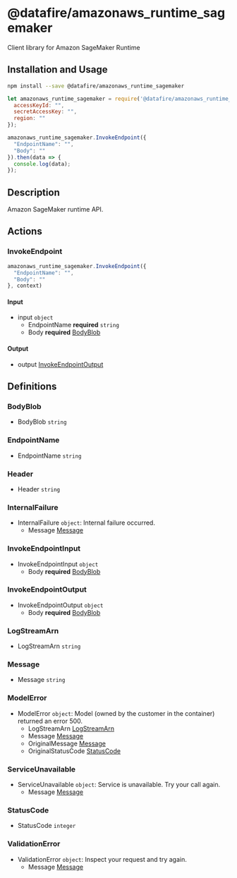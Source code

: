 # @datafire/amazonaws_runtime_sagemaker

Client library for Amazon SageMaker Runtime

## Installation and Usage
```bash
npm install --save @datafire/amazonaws_runtime_sagemaker
```
```js
let amazonaws_runtime_sagemaker = require('@datafire/amazonaws_runtime_sagemaker').create({
  accessKeyId: "",
  secretAccessKey: "",
  region: ""
});

amazonaws_runtime_sagemaker.InvokeEndpoint({
  "EndpointName": "",
  "Body": ""
}).then(data => {
  console.log(data);
});
```

## Description

 Amazon SageMaker runtime API. 

## Actions

### InvokeEndpoint



```js
amazonaws_runtime_sagemaker.InvokeEndpoint({
  "EndpointName": "",
  "Body": ""
}, context)
```

#### Input
* input `object`
  * EndpointName **required** `string`
  * Body **required** [BodyBlob](#bodyblob)

#### Output
* output [InvokeEndpointOutput](#invokeendpointoutput)



## Definitions

### BodyBlob
* BodyBlob `string`

### EndpointName
* EndpointName `string`

### Header
* Header `string`

### InternalFailure
* InternalFailure `object`:  Internal failure occurred. 
  * Message [Message](#message)

### InvokeEndpointInput
* InvokeEndpointInput `object`
  * Body **required** [BodyBlob](#bodyblob)

### InvokeEndpointOutput
* InvokeEndpointOutput `object`
  * Body **required** [BodyBlob](#bodyblob)

### LogStreamArn
* LogStreamArn `string`

### Message
* Message `string`

### ModelError
* ModelError `object`:  Model (owned by the customer in the container) returned an error 500. 
  * LogStreamArn [LogStreamArn](#logstreamarn)
  * Message [Message](#message)
  * OriginalMessage [Message](#message)
  * OriginalStatusCode [StatusCode](#statuscode)

### ServiceUnavailable
* ServiceUnavailable `object`:  Service is unavailable. Try your call again. 
  * Message [Message](#message)

### StatusCode
* StatusCode `integer`

### ValidationError
* ValidationError `object`:  Inspect your request and try again. 
  * Message [Message](#message)


